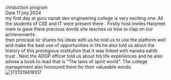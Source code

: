 //induction program                                                                                                                                                                                                     
  Date 11 july,2024                                                                                                                                                                                                     
                                                                                                                                                                                                                      my first day at guru nanak dev engineering college is very exciting one .All the students of CSE and IT  were present there . Firstly host invites Harpreet mam to gave there precious words she teaches us how to clap on our achievements .                                                                                             
                                                                                                                                                                                                                         then principal sir shares his ideas  with us.he told us to use the platform well and make the best use  of opportunities in life.he also told us about the history of this prestigious institution that it was linked with nanaka sahib trust .                                                                                                                                                                                           Next the ADGP officer told us about  his life experiences and he also    advise a book to read that is "The laws of spirit world".                                                                                   The college management also honoured them for their valueable words.
![1721319419107](https://github.com/user-attachments/assets/d169e7bc-8e59-4557-91e3-d3eeacea46e0)
